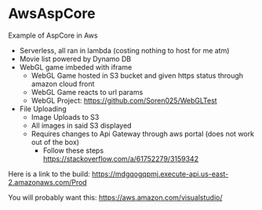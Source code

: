 # AwsAspCore
Example of AspCore in Aws

- Serverless, all ran in lambda (costing nothing to host for me atm)
- Movie list powered by Dynamo DB
- WebGL game imbeded with iframe
  - WebGL Game hosted in S3 bucket and given https status through amazon cloud front
  - WebGL Game reacts to url params
  - WebGL Project: https://github.com/Soren025/WebGLTest
- File Uploading
  - Image Uploads to S3
  - All images in said S3 displayed
  - Requires changes to Api Gateway through aws portal (does not work out of the box)
    - Follow these steps https://stackoverflow.com/a/61752279/3159342

Here is a link to the build: https://mdgqogqpmj.execute-api.us-east-2.amazonaws.com/Prod

You will probably want this: https://aws.amazon.com/visualstudio/
